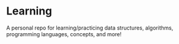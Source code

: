 # Learning
A personal repo for learning/practicing data structures, algorithms, programming languages, concepts, and more!
